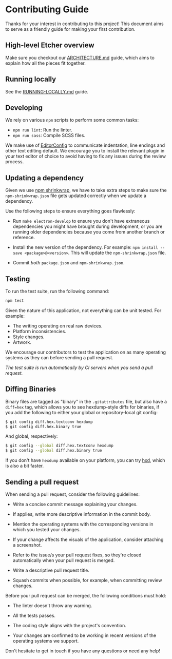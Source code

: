 Contributing Guide
==================

Thanks for your interest in contributing to this project! This document aims to
serve as a friendly guide for making your first contribution.

High-level Etcher overview
--------------------------

Make sure you checkout our [ARCHITECTURE.md][ARCHITECTURE] guide, which aims to
explain how all the pieces fit together.

Running locally
---------------

See the [RUNNING-LOCALLY.md][RUNNING-LOCALLY] guide.

Developing
----------

We rely on various `npm` scripts to perform some common tasks:

- `npm run lint`: Run the linter.
- `npm run sass`: Compile SCSS files.

We make use of [EditorConfig] to communicate indentation, line endings and
other text editing default. We encourage you to install the relevant plugin in
your text editor of choice to avoid having to fix any issues during the review
process.

Updating a dependency
---------------------

Given we use [npm shrinkwrap][shrinkwrap], we have to take extra steps to make
sure the `npm-shrinkwrap.json` file gets updated correctly when we update a
dependency.

Use the following steps to ensure everything goes flawlessly:

- Run `make electron-develop` to ensure you don't have extraneous dependencies
  you might have brought during development, or you are running older
  dependencies because you come from another branch or reference.

- Install the new version of the dependency. For example: `npm install --save
  <package>@<version>`. This will update the `npm-shrinkwrap.json` file.

- Commit *both* `package.json` and `npm-shrinkwrap.json`.

Testing
-------

To run the test suite, run the following command:

```sh
npm test
```

Given the nature of this application, not everything can be unit tested. For
example:

- The writing operating on real raw devices.
- Platform inconsistencies.
- Style changes.
- Artwork.

We encourage our contributors to test the application on as many operating
systems as they can before sending a pull request.

*The test suite is run automatically by CI servers when you send a pull
request.*

Diffing Binaries
----------------

Binary files are tagged as "binary" in the `.gitattributes` file, but also have
a `diff=hex` tag, which allows you to see hexdump-style diffs for binaries,
if you add the following to either your global or repository-local git config:

```sh
$ git config diff.hex.textconv hexdump
$ git config diff.hex.binary true
```

And global, respectively:

```sh
$ git config --global diff.hex.textconv hexdump
$ git config --global diff.hex.binary true
```

If you don't have `hexdump` available on your platform,
you can try [hxd], which is also a bit faster.

Sending a pull request
----------------------

When sending a pull request, consider the following guidelines:

- Write a concise commit message explaining your changes.

- If applies, write more descriptive information in the commit body.

- Mention the operating systems with the corresponding versions in which you
tested your changes.

- If your change affects the visuals of the application, consider attaching a
screenshot.

- Refer to the issue/s your pull request fixes, so they're closed automatically
when your pull request is merged.

- Write a descriptive pull request title.

- Squash commits when possible, for example, when committing review changes.

Before your pull request can be merged, the following conditions must hold:

- The linter doesn't throw any warning.

- All the tests passes.

- The coding style aligns with the project's convention.

- Your changes are confirmed to be working in recent versions of the operating
systems we support.

Don't hesitate to get in touch if you have any questions or need any help!

[ARCHITECTURE]: https://github.com/resin-io/etcher/blob/master/docs/ARCHITECTURE.md
[RUNNING-LOCALLY]: https://github.com/resin-io/etcher/blob/master/docs/RUNNING-LOCALLY.md
[EditorConfig]: http://editorconfig.org
[shrinkwrap]: https://docs.npmjs.com/cli/shrinkwrap
[hxd]: https://github.com/jhermsmeier/hxd
